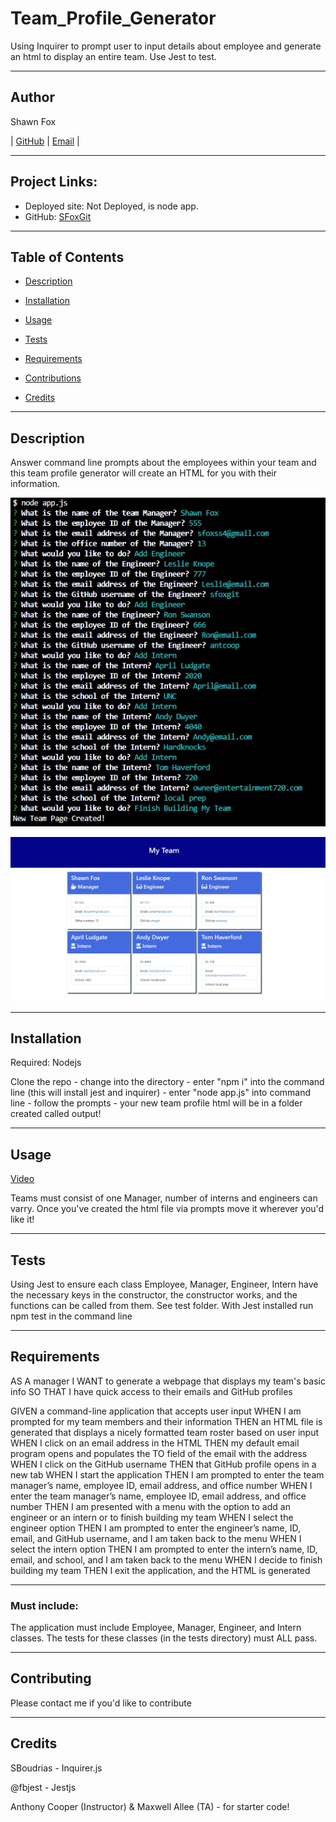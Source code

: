 # Team_Profile_Generator
Using Inquirer to prompt user to input details about employee and generate an html to display an entire team. Use Jest to test.

---
## Author

Shawn Fox


| [GitHub](https://github.com/SFoxGit) | [Email](sfoxss4@gmail.com) |

---
## Project Links:

- Deployed site: Not Deployed, is node app.
- GitHub: [SFoxGit](https://github.com/SFoxGit/Team_Profile_Generator)

---
## Table of Contents

- [Description](##Description)

- [Installation](##Installation)
  
- [Usage](##Usage)
  
- [Tests](##Tests)

- [Requirements](##Requirements)

- [Contributions](##Contributing)

- [Credits](##Credits)

---
## Description

Answer command line prompts about the employees within your team and this team profile generator will create an HTML for you with their information.

![Prompts](./assets/images/prompts.jpg)

![Html](./assets/images/displayed.jpg)

---
## Installation

Required: Nodejs

Clone the repo - change into the directory - enter "npm i" into the command line (this will install jest and inquirer) - enter "node app.js" into command line - follow the prompts - your new team profile html will be in a folder created called output!

---
## Usage

[Video](https://drive.google.com/file/d/1kBk7dlrSnEdYkOIyzM2uV3UwfyIvK6Ra/view)

Teams must consist of one Manager, number of interns and engineers can varry. Once you've created the html file via prompts move it wherever you'd like it!

---
## Tests

Using Jest to ensure each class Employee, Manager, Engineer, Intern have the necessary keys in the constructor, the constructor works, and the functions can be called from them. See test folder. With Jest installed run npm test in the command line

---
## Requirements

AS A manager
I WANT to generate a webpage that displays my team's basic info
SO THAT I have quick access to their emails and GitHub profiles

GIVEN a command-line application that accepts user input
WHEN I am prompted for my team members and their information
THEN an HTML file is generated that displays a nicely formatted team roster based on user input
WHEN I click on an email address in the HTML
THEN my default email program opens and populates the TO field of the email with the address
WHEN I click on the GitHub username
THEN that GitHub profile opens in a new tab
WHEN I start the application
THEN I am prompted to enter the team manager’s name, employee ID, email address, and office number
WHEN I enter the team manager’s name, employee ID, email address, and office number
THEN I am presented with a menu with the option to add an engineer or an intern or to finish building my team
WHEN I select the engineer option
THEN I am prompted to enter the engineer’s name, ID, email, and GitHub username, and I am taken back to the menu
WHEN I select the intern option
THEN I am prompted to enter the intern’s name, ID, email, and school, and I am taken back to the menu
WHEN I decide to finish building my team
THEN I exit the application, and the HTML is generated


---
### Must include:

The application must include Employee, Manager, Engineer, and Intern classes. The tests for these classes (in the tests directory) must ALL pass.

---
## Contributing

Please contact me if you'd like to contribute

---
## Credits

SBoudrias - Inquirer.js

@fbjest - Jestjs

Anthony Cooper (Instructor) & Maxwell Allee (TA) - for starter code!